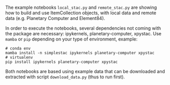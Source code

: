 The example notebooks `local_stac.py` and `remote_stac.py` are showing
how to build and use ItemCollection objects, with local data and remote data (e.g. Planetary Computer and Element84).

In order to execute the notebooks, several dependencies not coming with the package are necessary: ipykernels, planetary-computer, xpystac.
Use `mamba` or `pip` depending on your type of environment, example:
```shell
# conda env
mamba install -n simplestac ipykernels planetary-computer xpystac
# virtualenv
pip install ipykernels planetary-computer xpystac
```

Both notebooks are based using example data that can be downloaded
and extracted with script `download_data.py` (thus to run first).

